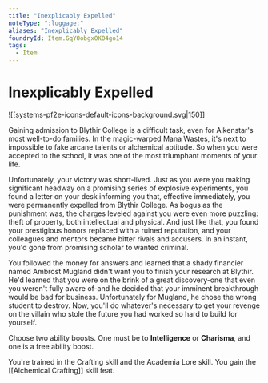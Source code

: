 ```yaml
---
title: "Inexplicably Expelled"
noteType: ":luggage:"
aliases: "Inexplicably Expelled"
foundryId: Item.GqYOobgx0K04go14
tags:
  - Item
---
```


# Inexplicably Expelled
![[systems-pf2e-icons-default-icons-background.svg|150]]

Gaining admission to Blythir College is a difficult task, even for Alkenstar's most well-to-do families. In the magic-warped Mana Wastes, it's next to impossible to fake arcane talents or alchemical aptitude. So when you were accepted to the school, it was one of the most triumphant moments of your life.

Unfortunately, your victory was short-lived. Just as you were you making significant headway on a promising series of explosive experiments, you found a letter on your desk informing you that, effective immediately, you were permanently expelled from Blythir College. As bogus as the punishment was, the charges leveled against you were even more puzzling: theft of property, both intellectual and physical. And just like that, you found your prestigious honors replaced with a ruined reputation, and your colleagues and mentors became bitter rivals and accusers. In an instant, you'd gone from promising scholar to wanted criminal.

You followed the money for answers and learned that a shady financier named Ambrost Mugland didn't want you to finish your research at Blythir. He'd learned that you were on the brink of a great discovery-one that even you weren't fully aware of-and he decided that your imminent breakthrough would be bad for business. Unfortunately for Mugland, he chose the wrong student to destroy. Now, you'll do whatever's necessary to get your revenge on the villain who stole the future you had worked so hard to build for yourself.

Choose two ability boosts. One must be to **Intelligence** or **Charisma**, and one is a free ability boost.

You're trained in the Crafting skill and the Academia Lore skill. You gain the [[Alchemical Crafting]] skill feat.
